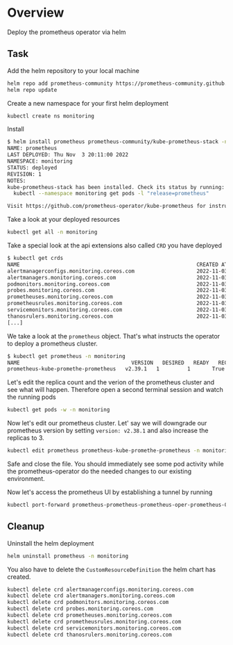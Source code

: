 # Overview

Deploy the prometheus operator via helm

## Task

Add the helm repository to your local machine

```bash
helm repo add prometheus-community https://prometheus-community.github.io/helm-charts
helm repo update
```

Create a new namespace for your first helm deployment

```bash
kubectl create ns monitoring
```

Install

```bash
$ helm install prometheus prometheus-community/kube-prometheus-stack -n monitoring --values ./values.yaml
NAME: prometheus
LAST DEPLOYED: Thu Nov  3 20:11:00 2022
NAMESPACE: monitoring
STATUS: deployed
REVISION: 1
NOTES:
kube-prometheus-stack has been installed. Check its status by running:
  kubectl --namespace monitoring get pods -l "release=prometheus"

Visit https://github.com/prometheus-operator/kube-prometheus for instructions on how to create & configure Alertmanager and Prometheus instances using the Operator.
```

Take a look at your deployed resources

```bash
kubectl get all -n monitoring
```

Take a special look at the api extensions also called `CRD` you have deployed

```bash
$ kubectl get crds
NAME                                                         CREATED AT
alertmanagerconfigs.monitoring.coreos.com                    2022-11-03T19:18:55Z
alertmanagers.monitoring.coreos.com                          2022-11-03T19:18:56Z
podmonitors.monitoring.coreos.com                            2022-11-03T19:18:56Z
probes.monitoring.coreos.com                                 2022-11-03T19:18:56Z
prometheuses.monitoring.coreos.com                           2022-11-03T19:18:57Z
prometheusrules.monitoring.coreos.com                        2022-11-03T19:18:57Z
servicemonitors.monitoring.coreos.com                        2022-11-03T19:18:57Z
thanosrulers.monitoring.coreos.com                           2022-11-03T19:18:58Z
[...]
```

We take a look at the `prometheus` object. That's what instructs the operator to deploy a prometheus cluster.

```bash
$ kubectl get prometheus -n monitoring
NAME                                    VERSION   DESIRED   READY   RECONCILED   AVAILABLE   AGE
prometheus-kube-promethe-prometheus   v2.39.1   1         1       True         True        4m55s
```

Let's edit the replica count and the verion of the prometheus cluster and see what will happen. Therefore open a second terminal session and watch the running pods

```bash
kubectl get pods -w -n monitoring
```

Now let's edit our prometheus cluster. Let' say we will downgrade our prometheus version by setting `version: v2.38.1` and also increase the replicas to 3.

```bash
kubectl edit prometheus prometheus-kube-promethe-prometheus -n monitoring
```

Safe and close the file. You should immediately see some pod activity while the prometheus-operator do the needed changes to our existing environment.

Now let's access the prometheus UI by establishing a tunnel by running

```bash
kubectl port-forward prometheus-prometheus-prometheus-oper-prometheus-0 9090:9090
```

## Cleanup

Uninstall the helm deployment

```bash
helm uninstall prometheus -n monitoring
```

You also have to delete the `CustomResourceDefinition` the helm chart has created.

```bash
kubectl delete crd alertmanagerconfigs.monitoring.coreos.com
kubectl delete crd alertmanagers.monitoring.coreos.com
kubectl delete crd podmonitors.monitoring.coreos.com
kubectl delete crd probes.monitoring.coreos.com
kubectl delete crd prometheuses.monitoring.coreos.com
kubectl delete crd prometheusrules.monitoring.coreos.com
kubectl delete crd servicemonitors.monitoring.coreos.com
kubectl delete crd thanosrulers.monitoring.coreos.com
```
